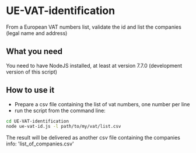# UE-VAT-identification
From a European VAT numbers list, validate the id and list the companies (legal name and address)

## What you need

You need to have NodeJS installed, at least at version 7.7.0 (development version of this script)

## How to use it
 * Prepare a csv file containing the list of vat numbers, one number per line
 * run the script from the command line:

``` bash
cd UE-VAT-identification
node ue-vat-id.js -l path/to/my/vat/list.csv
```
The result will be delivered as another csv file containing the companies info: 'list_of_companies.csv'
